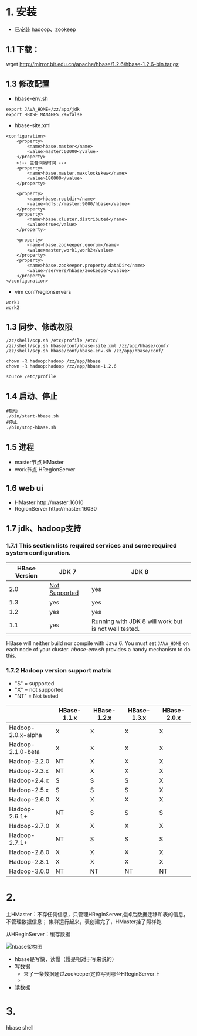 # 1. 安装

- 已安装 hadoop、zookeep

## 1.1 下载：
wget http://mirror.bit.edu.cn/apache/hbase/1.2.6/hbase-1.2.6-bin.tar.gz

## 1.3 修改配置
- hbase-env.sh
```
export JAVA_HOME=/zz/app/jdk
export HBASE_MANAGES_ZK=false
```

- hbase-site.xml
```
<configuration>
	<property>
		<name>hbase.master</name>
		<value>master:60000</value>
	</property>
	<!-- 主备间隔时间 -->
	<property>
		<name>hbase.master.maxclockskew</name> 
		<value>180000</value>
	</property>
	
	<property>
		<name>hbase.rootdir</name>
		<value>hdfs://master:9000/hbase</value>
	</property>
	<property>
		<name>hbase.cluster.distributed</name>
		<value>true</value>
	</property>
	
	<property>
		<name>hbase.zookeeper.quorum</name>
		<value>master,work1,work2</value>
	</property>
	<property>
		<name>hbase.zookeeper.property.dataDir</name>
		<value>/servers/hbase/zookeeper</value>
	</property>
</configuration>
```

- vim conf/regionservers
```
work1
work2
```

## 1.3 同步、修改权限
```
/zz/shell/scp.sh /etc/profile /etc/
/zz/shell/scp.sh hbase/conf/hbase-site.xml /zz/app/hbase/conf/
/zz/shell/scp.sh hbase/conf/hbase-env.sh /zz/app/hbase/conf/

chown -R hadoop:hadoop /zz/app/hbase
chown -R hadoop:hadoop /zz/app/hbase-1.2.6
```
`source /etc/profile`

## 1.4 启动、停止
```
#启动
./bin/start-hbase.sh
#停止
./bin/stop-hbase.sh
```
## 1.5 进程
- master节点
  HMaster
- work节点
  HRegionServer

## 1.6 web ui
- HMaster
  http://master:16010
- RegionServer
  http://master:16030

## 1.7 jdk、hadoop支持

### 1.7.1 This section lists required services and some required system configuration.

| HBase Version | JDK 7                                    | JDK 8                                    |
| ------------- | ---------------------------------------- | ---------------------------------------- |
| 2.0           | [Not Supported](http://search-hadoop.com/m/YGbbsPxZ723m3as) | yes                                      |
| 1.3           | yes                                      | yes                                      |
| 1.2           | yes                                      | yes                                      |
| 1.1           | yes                                      | Running with JDK 8 will work but is not well tested. |

HBase will neither build nor compile with Java 6.
You must set `JAVA_HOME` on each node of your cluster. *hbase-env.sh* provides a handy mechanism to do this.


### 1.7.2 Hadoop version support matrix

- "S" = supported
- "X" = not supported
- "NT" = Not tested

|                    | HBase-1.1.x | HBase-1.2.x | HBase-1.3.x | HBase-2.0.x |
| ------------------ | ----------- | ----------- | ----------- | ----------- |
| Hadoop-2.0.x-alpha | X           | X           | X           | X           |
| Hadoop-2.1.0-beta  | X           | X           | X           | X           |
| Hadoop-2.2.0       | NT          | X           | X           | X           |
| Hadoop-2.3.x       | NT          | X           | X           | X           |
| Hadoop-2.4.x       | S           | S           | S           | X           |
| Hadoop-2.5.x       | S           | S           | S           | X           |
| Hadoop-2.6.0       | X           | X           | X           | X           |
| Hadoop-2.6.1+      | NT          | S           | S           | S           |
| Hadoop-2.7.0       | X           | X           | X           | X           |
| Hadoop-2.7.1+      | NT          | S           | S           | S           |
| Hadoop-2.8.0       | X           | X           | X           | X           |
| Hadoop-2.8.1       | X           | X           | X           | X           |
| Hadoop-3.0.0       | NT          | NT          | NT          | NT          |


# 2. 
主HMaster：不存任何信息，只管理HReginServer挂掉后数据迁移和表的信息，不管理数据信息；
集群运行起来，表创建完了，HMaster挂了照样跑

从HReginServer：缓存数据

![hbase架构图](D:\study\mygit\notebook\study_note_access\hbase\hbase架构图.png)
- hbase是写快，读慢（慢是相对于写来说的）
- 写数据
  - 来了一条数据通过zookeeper定位写到哪台HReginServer上
  - 
- 读数据

# 3. 

hbase shell